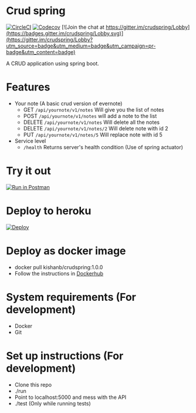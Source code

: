 # Crud spring

[![CircleCI](https://circleci.com/gh/kishaningithub/crudspring.svg?style=shield)](https://circleci.com/gh/kishaningithub/crudspring)
[![Codecov](https://img.shields.io/codecov/c/github/kishaningithub/crudspring.svg)](https://codecov.io/gh/kishaningithub/crudspring)
[![Join the chat at https://gitter.im/crudspring/Lobby](https://badges.gitter.im/crudspring/Lobby.svg)](https://gitter.im/crudspring/Lobby?utm_source=badge&utm_medium=badge&utm_campaign=pr-badge&utm_content=badge)

A CRUD application using spring boot.

# Features
- Your note (A basic crud version of evernote)
    - GET `/api/yournote/v1/notes` Will give you the list of notes
    - POST `/api/yournote/v1/notes` will add a note to the list
    - DELETE `/api/yournote/v1/notes` Will delete all the notes
    - DELETE `/api/yournote/v1/notes/2` Will delete note with id 2
    - PUT `/api/yournote/v1/notes/5` Will replace note with id 5
- Service level
    - `/health` Returns server's health condition (Use of spring actuator)

# Try it out
[![Run in Postman](https://run.pstmn.io/button.svg)](https://app.getpostman.com/run-collection/776b6fa63a1349a47db1)

# Deploy to heroku
[![Deploy](https://www.herokucdn.com/deploy/button.svg)](https://heroku.com/deploy)

# Deploy as docker image
  - docker pull kishanb/crudspring:1.0.0
  - Follow the instructions in [Dockerhub](https://hub.docker.com/r/kishanb/crudspring/)

# System requirements (For development)
- Docker
- Git

# Set up instructions (For development)
- Clone this repo
- ./run
- Point to localhost:5000 and mess with the API
- ./test (Only while running tests)
